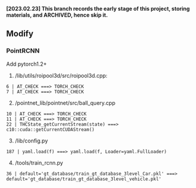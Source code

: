 **[2023.02.23] This branch records the early stage of this project, storing materials, and ARCHIVED, hence skip it.**


## Modify
### PointRCNN
Add pytorch1.2+
1. /lib/utils/roipool3d/src/roipool3d.cpp:
```
6 | AT_CHECK ===> TORCH_CHECK
7 | AT_CHECK ===> TORCH_CHECK
```
2. /pointnet_lib/pointnet/src/ball_query.cpp
```
10 | AT_CHECK ===> TORCH_CHECK
11 | AT_CHECK ===> TORCH_CHECK
22 | THCState_getCurrentStream(state) ===> c10::cuda::getCurrentCUDAStream()
```
3. /lib/config.py
```
187 | yaml.load(f) ===> yaml.load(f, Loader=yaml.FullLoader)
```
4. /tools/train_rcnn.py
```
36 | default='gt_database/train_gt_database_3level_Car.pkl' ===> default='gt_database/train_gt_database_3level_vehicle.pkl'
```
